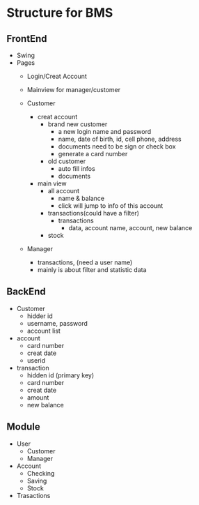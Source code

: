 # Structure for BMS

## FrontEnd

- Swing
- Pages
  - Login/Creat Account
  - Mainview for manager/customer

  - Customer
    - creat account
      - brand new customer
        - a new login name and password
        - name, date of birth, id, cell phone, address
        - documents need to be sign or check box
        - generate a card number
      - old customer
        - auto fill infos
        - documents
    - main view
      - all account
        - name & balance
        - click will jump to info of this account
      - transactions(could have a filter)
        - transactions
          - data, account name, account, new balance
      - stock
  - Manager
    - transactions, (need a user name)
    - mainly is about filter and statistic data

## BackEnd
  
- Customer
  - hidder id
  - username, password
  - account list
- account
  - card number
  - creat date
  - userid
- transaction
  - hidden id (primary key)
  - card number
  - creat date
  - amount
  - new balance

## Module

- User
  - Customer
  - Manager
- Account
  - Checking
  - Saving
  - Stock
- Trasactions
